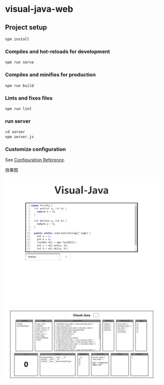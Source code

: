 # visual-java-web

## Project setup
```
npm install
```

### Compiles and hot-reloads for development
```
npm run serve
```

### Compiles and minifies for production
```
npm run build
```

### Lints and fixes files
```
npm run lint
```
### run server
```
cd server
npm server.js
```
### Customize configuration
See [Configuration Reference](https://cli.vuejs.org/config/).

效果图

![img](visual-java.png)
![img](visual-java2.png)